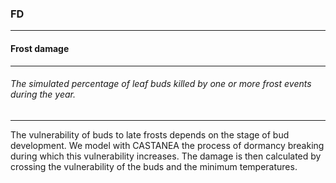 ### FD



------
#### Frost damage



------
###### The simulated percentage of leaf buds killed by one or more frost events during the year.



------
The vulnerability of buds to late frosts depends on the stage of bud development. We model with CASTANEA the process of dormancy breaking during which this vulnerability increases. The damage is then calculated by crossing the vulnerability of the buds and the minimum temperatures.